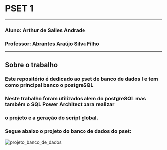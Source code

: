 # PSET 1    
---
### Aluno: Arthur de Salles Andrade

### Professor: Abrantes Araújo Silva Filho
---
## Sobre o trabalho

### Este repositório é dedicado ao pset de banco de dados I e tem como principal banco o postgreSQL
### Neste trabalho foram utilizados alem do postgreSQL mas também o SQL Power Architect para realizar 
### o projeto e a geração do script global.
### Segue abaixo o projeto do banco de dados do pset:
![projeto_banco_de_dados](https://github.com/arthraw/uvv_bd1_cc1mb/assets/120082347/a0f76fce-065f-4451-a263-61bdd2f1455d)


